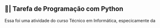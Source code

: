 ## 📄| Tarefa de Programação com Python
 
   Essa foi uma atividade do curso Técnico em Informática, especicamente da
